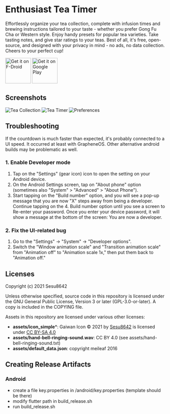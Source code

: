 # Enthusiast Tea Timer

Effortlessly organize your tea collection, complete with infusion times and brewing instructions tailored to your taste - whether you prefer Gong Fu Cha or Western style. Enjoy handy presets for popular tea varieties. Take tasting notes, and give star ratings to your teas. Best of all, it's free, open-source, and designed with your privacy in mind - no ads, no data collection. Cheers to your perfect cup!

[<img src="https://fdroid.gitlab.io/artwork/badge/get-it-on.png"
     alt="Get it on F-Droid"
     height="80">](https://f-droid.org/packages/com.sesu8642.infusion_timer/)
[<img src="https://play.google.com/intl/en_us/badges/images/generic/en-play-badge.png"
     alt="Get it on Google Play"
     height="80">](https://play.google.com/store/apps/details?id=com.sesu8642.infusion_timer)

## Screenshots
![Tea Collection](metadata/en-US/images/phoneScreenshots/1.png)
![Tea Timer](metadata/en-US/images/phoneScreenshots/2.png)
![Preferences](metadata/en-US/images/phoneScreenshots/3.png)

## Troubleshooting

If the countdown is much faster than expected, it's probably connected to a UI speed. It occurred at least with GrapheneOS. Other alternative android builds may be problematic as well.

### 1. Enable Developer mode
1. Tap on the "Settings" (gear icon) icon to open the setting on your Android device.
2. On the Android Settings screen, tap on "About phone" option (sometimes also "System" > "Advanced" > "About Phone").
3. Start tapping on the "Build number" option, and you will see a pop-up message that you are now "X" steps away from being a developer. Continue tapping on the 4. Build number option until you see a screen to Re-enter your password. Once you enter your device password, it will show a message at the bottom of the screen: You are now a developer.

### 2. Fix the UI-related bug
1. Go to the "Settings" -> "System" -> "Developer options".
2. Switch the "Window animation scale" and "Transition animation scale" from "Animation off" to "Animation scale 1x," then put them back to "Animation off."


## Licenses
Copyright (c) 2021 Sesu8642

Unless otherwise specified, source code in this repository is licensed under the GNU General Public License, Version 3 or later (GPL-3.0-or-later). A copy is included in the COPYING file.

Assets in this repository are licensed under various other licenses:

- **assets/icon_simple***: Gaiwan Icon © 2021 by [Sesu8642](https://github.com/sesu8642) is licensed under [CC BY-SA 4.0](http://creativecommons.org/licenses/by-sa/4.0/?ref=chooser-v1)
- **assets/hand-bell-ringing-sound.wav**: CC BY 4.0 (see assets/hand-bell-ringing-sound.txt)
- **assets/default_data.json**: copyright meileaf 2016

## Creating Release Artifacts
### Android
- create a file key.properties in /android/key.properties (template should be there)
- modify flutter path in build_release.sh
- run build_release.sh
